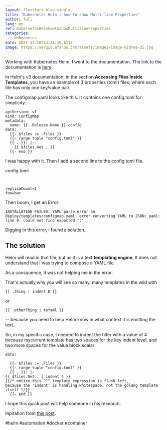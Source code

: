 ```yaml
---
layout: flexstart-blog-single
title: "Kubernetes Helm : how to show Multi-line Properties"
author: full
lang: en
ref: KubernetesHelmhowtoshowMultilineProperties
categories:
  - kubernetes
date: 2021-12-10T13:28:16.611Z
image: https://sergio.afanou.com/assets/images/image-midres-25.jpg
---
```

Working with Kubernetes Helm, I went to the documentation. The link to the documentation is [here](https://helm.sh/docs/chart_template_guide/accessing_files/). 

In Helm's v3 documentation, in the section **Accessing Files Inside Templates**, you have an example of 3 properties (toml) files; where each file has only one key/value pair.



The configmap.yaml looks like this. It contains one config.toml for simplicity.


```
apiVersion: v1
kind: ConfigMap
metadata:
  name: {{ .Release.Name }}-config
data:
  {{- $files := .Files }}
  {{- range tuple "config.toml" }}
  {{ . }}: |-
    {{ $files.Get . }}
  {{- end }}
```

I was happy with it. Then I add a second line to the config.toml file.



config.toml
```


replicaCount=1
foo=bar
```


Then boom, I get an Error: 

```
INSTALLATION FAILED: YAML parse error on deploy/templates/configmap.yaml: error converting YAML to JSON: yaml: line 9: could not find expected ':'
```

Digging in this error, I found a solution.

## The solution

Helm will read in that file, but as it is a text __templating engine__,  It does not understand that I was trying to compose a YAML file.

As a consquence, it was not helping me in the error. 

That's actually why you will see so many, many templates in the wild with 

```{{ .thing | indent 8 }}``` 

or 

```{{ .otherThing | toYaml }}``` 

-- because you need to help Helm know in what context it is emitting the text.



So, in my specific case, I needed to indent the filter with a value of 4 because mycurrent template has two spaces for the key indent level, and two more spaces for the value block scalar


```
data:

  {{- $files := .Files }}
  {{- range tuple "config.toml" }}
  {{ . }}: |-
{{ $files.Get . | indent 4 }}
{{/* notice this ^^^ template expression is flush left,
because the 'indent' is handling whitespace, not the golang template itself */}}
  {{- end }}
```


I hope this quick post will help someone in his research.

Inpiration from [this post](https://stackoverflow.com/questions/70297885/helms-v3-example-doesnt-show-multi-line-properties-get-yaml-to-json-parse-err).

#helm #automation #docker #container